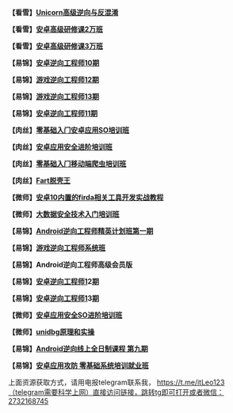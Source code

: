 **【看雪】[Unicorn⾼级逆向与反混淆](https://www.kanxue.com/book-brief-56.htm)**

**【看雪】[安卓⾼级研修课2万班](https://www.kanxue.com/book-brief-54.htm)**

**【看雪】[安卓⾼级研修课3万班](https://www.kanxue.com/book-brief-53.htm)**

**【易锦】[安卓逆向⼯程师10期](https://ke.yijincc.com/series/XL100143xxxxxx)**

**【易锦】[游戏逆向⼯程师12期](https://ke.yijincc.com/series/XL100127xxxxxx)**

**【易锦】[游戏逆向⼯程师13期](https://ke.yijincc.com/series/XL100125xxxxxx)**

**【易锦】[安卓逆向⼯程师11期](https://ke.yijincc.com/series/XL100134xxxxxx)**

**【⾁丝】[零基础⼊⻔安卓应⽤SO培训班](https://m.weishi100.com/mweb/series/?id=1229418)**

**【⾁丝】[安卓应⽤安全进阶培训班](https://m.weishi100.com/mweb/series/?id=1214782)**

**【⾁丝】[零基础⼊⻔移动端爬⾍培训班](https://m.weishi100.com/mweb/series/?id=1196327)**

**【⾁丝】[Fart脱壳王](https://m.weishi100.com/mweb/series/?id=1266830)**

**【微师】[安卓10内置的firda相关⼯具开发实战教程](https://m.weishi100.com/mweb/series/?id=1264505&posterNum=6&zn=sharePoster)**

**【微师】[大数据安全技术入门培训班](https://m.weishi100.com/mweb/series/?id=1274989)**

**【易锦】[Android逆向工程师精英计划班第一期](https://ke.yijincc.com/series/XL100100xxxxxx)**

**【易锦】[游戏逆向工程师系统班](https://ke.yijincc.com/coursep-155.htm)**

**【易锦】Android逆向工程师高级会员版**

**【易锦】[安卓逆向⼯程师1](https://ke.yijincc.com/coursep-66.htm)2[期](https://ke.yijincc.com/series/XL100126xxxxxx)**

**【易锦】[安卓逆向⼯程师1](https://ke.yijincc.com/coursep-66.htm)3[期](https://ke.yijincc.com/series/XL100123xxxxxx)**

**【微师】[安卓应用安全SO进阶培训班](https://m.weishi100.com/mweb/series/?id=1311381)**

**【微师】[unidbg原理和实操](https://m.weishi100.com/mweb/series/?id=1304337)**

**【易锦】[Android逆向线上全日制课程 第九期](https://ke.yijincc.com/series/XL100111xxxxxx)**

**【易锦】[安卓应用攻防 零基础系统培训就业班](https://ke.qq.com/course/248723)**

上面资源获取方式，请用电报telegram联系我， https://t.me/itLeo123（telegram需要科学上网）直接访问链接，跳转tg即可打开或者微信：2732168745

